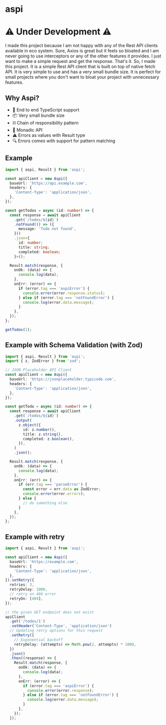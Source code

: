 # aspi

# ⚠️ Under Development ⚠️

I made this project because I am not happy with any of the Rest API clients available in eco system. Sure, Axios is great but it feels so bloated and I am never going to use interceptors or any of the other features it provides. I just want to make a simple request and get the response. That's it. So, I made this project. It is a simple Rest API client that is built on top of native fetch API. It is very simple to use and has a very small bundle size. It is perfect for small projects where you don't want to bloat your project with unnecessary features.

## Why Aspi?

- 🔷 End to end TypeScript support
- 📦 Very small bundle size
- ⛓️ Chain of responsibility pattern
- 🧮 Monadic API
- ⚠️ Errors as values with Result type
- 🔍 Errors comes with support for pattern matching

## Example

```typescript
import { aspi, Result } from 'aspi';

const apiClient = new Aspi({
  baseUrl: 'https://api.example.com',
  headers: {
    'Content-Type': 'application/json',
  },
});

const getTodos = async (id: number) => {
  const response = await apiClient
    .get(`/todos/${id}`)
    .notFound(() => ({
      message: 'Todo not found',
    }))
    .json<{
      id: number;
      title: string;
      completed: boolean;
    }>();

  Result.match(response, {
    onOk: (data) => {
      console.log(data);
    },
    onErr: (error) => {
      if (error.tag === 'aspiError') {
        console.error(error.response.status);
      } else if (error.tag === 'notFoundError') {
        console.log(error.data.message);
      }
    },
  });
};

getTodos(1);
```

## Example with Schema Validation (with Zod)

```typescript
import { aspi, Result } from 'aspi';
import { z, ZodError } from 'zod';

// JSON Placeholder API Client
const apiClient = new Aspi({
  baseUrl: 'https://jsonplaceholder.typicode.com',
  headers: {
    'Content-Type': 'application/json',
  },
});

const getTodo = async (id: number) => {
  const response = await apiClient
    .get(`/todos/${id}`)
    .output(
      z.object({
        id: z.number(),
        title: z.string(),
        completed: z.boolean(),
      }),
    )
    .json();

  Result.match(response, {
    onOk: (data) => {
      console.log(data);
    },
    onErr: (err) => {
      if (err.tag === 'parseError') {
        const error = err.data as ZodError;
        console.error(error.errors);
      } else {
        // do something else
      }
    },
  });
};
```

## Example with retry

```typescript
import { aspi, Result } from 'aspi';

const apiClient = new Aspi({
  baseUrl: 'https://example.com',
  headers: {
    'Content-Type': 'application/json',
  },
}).setRetry({
  retries: 3,
  retryDelay: 1000,
  // retry on 404 error
  retryOn: [404],
});

// the given GET endpoint does not exist
apiClient
  .get('/todos/1')
  .setHeader('Content-Type', 'application/json')
  // Updating retry options for this request
  .setRetry({
    // Exponential backoff
    retryDelay: (attempts) => Math.pow(2, attempts) * 1000,
  })
  .json()
  .then((response) => {
    Result.match(response, {
      onOk: (data) => {
        console.log(data);
      },
      onErr: (error) => {
        if (error.tag === 'aspiError') {
          console.error(error.response);
        } else if (error.tag === 'notFoundError') {
          console.log(error.data.message);
        }
      },
    });
  });
```
